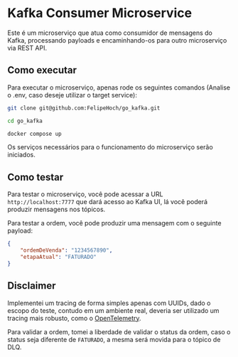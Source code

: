 # Kafka Consumer Microservice

Este é um microserviço que atua como consumidor de mensagens do Kafka, processando payloads e encaminhando-os para outro microserviço via REST API.

## Como executar

Para executar o microserviço, apenas rode os seguintes comandos (Analise o .env, caso deseje utilizar o target service):

```bash
git clone git@github.com:FelipeHoch/go_kafka.git

cd go_kafka

docker compose up 

```

Os serviços necessários para o funcionamento do microserviço serão iniciados.

## Como testar

Para testar o microserviço, você pode acessar a URL `http://localhost:7777` que dará acesso ao Kafka UI, lá você poderá produzir mensagens nos tópicos.

Para testar a ordem, você pode produzir uma mensagem com o seguinte payload:

```json
{
    "ordemDeVenda": "1234567890",
    "etapaAtual": "FATURADO"
}
```

## Disclaimer

Implementei um tracing de forma simples apenas com UUIDs, dado o escopo do teste, contudo em um ambiente real, deveria ser utilizado um tracing mais robusto, como o [OpenTelemetry](https://opentelemetry.io/).

Para validar a ordem, tomei a liberdade de validar o status da ordem, caso o status seja diferente de `FATURADO`, a mesma será movida para o tópico de DLQ.